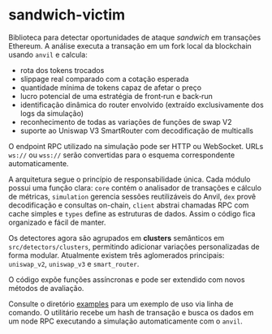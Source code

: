 # sandwich-victim

Biblioteca para detectar oportunidades de ataque *sandwich* em transações Ethereum. A análise executa a transação em um fork local da blockchain usando `anvil` e calcula:

- rota dos tokens trocados
- slippage real comparado com a cotação esperada
- quantidade mínima de tokens capaz de afetar o preço
- lucro potencial de uma estratégia de front‑run e back‑run
- identificação dinâmica do router envolvido (extraído exclusivamente dos logs da simulação)
- reconhecimento de todas as variações de funções de swap V2
- suporte ao Uniswap V3 SmartRouter com decodificação de multicalls

O endpoint RPC utilizado na simulação pode ser HTTP ou WebSocket. URLs `ws://`
ou `wss://` serão convertidas para o esquema correspondente automaticamente.

A arquitetura segue o princípio de responsabilidade única. Cada módulo possui
uma função clara:
`core` contém o analisador de transações e cálculo de métricas,
`simulation` gerencia sessões reutilizáveis do Anvil,
`dex` provê decodificação e consultas on-chain,
`client` abstrai chamadas RPC com cache simples e
`types` define as estruturas de dados. Assim o código fica organizado e fácil de manter.

Os detectores agora são agrupados em **clusters** semânticos em `src/detectors/clusters`, permitindo adicionar variações personalizadas de forma modular.
Atualmente existem três aglomerados principais: `uniswap_v2`, `uniswap_v3` e `smart_router`.

O código expõe funções assíncronas e pode ser extendido com novos métodos de avaliação.


Consulte o diretório [examples](./examples/) para um exemplo de uso via linha de
comando. O utilitário recebe um hash de transação e busca os dados em um node
RPC executando a simulação automaticamente com o `anvil`.
